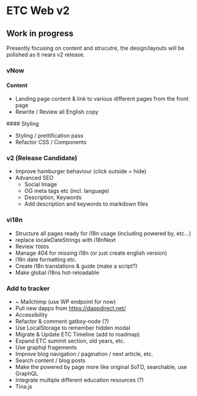 # ETC Web v2

## Work in progress

Presently focusing on content and strucutre, the design/layouts will be polished as it nears v2 release.

### vNow

#### Content

- Landing page content & link to various different pages from the front page
- Rewrite / Review all English copy

#### Styling

- Styling / prettification pass
- Refactor CSS / Components

### v2 (Release Candidate)

- Improve hamburger behaviour (click outside = hide)
- Advanced SEO
  - Social Image
  - OG meta tags etc (incl. language)
  - Description, Keywords
  - Add description and keywords to markdown files

### vi18n

- Structure all pages ready for i18n usage (including powered by, etc...)
- replace localeDateStrings with i18nNext
- Review `TODO`s
- Manage 404 for missing i18n (or just create english version)
- i18n date formatting etc.
- Create i18n translations & guide (make a script?)
- Make global i18ns hot-reloadable

### Add to tracker

- ~ Mailchimp (use WP endpoint for now)
- Pull new dapps from https://dappdirect.net/
- Accessibility
- Refactor & comment gatbsy-node (?)
- Use LocalStorage to remember hidden modal
- Migrate & Update ETC Timeline (add to roadmap)
- Expand ETC summit section, old years, etc.
- Use graphql fragements
- Improve blog navigation / pagination / next article, etc.
- Search content / blog posts
- Make the powered by page more like original SoTD, searchable, use GraphQL
- Integrate multiple different education resources (?)
- Tina.js

